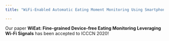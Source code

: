 ```yaml
---
title: "WiFi-Enabled Automatic Eating Moment Monitoring Using Smartphones"

---
```


Our paper **WiEat: Fine-grained Device-free Eating Monitoring Leveraging Wi-Fi Signals** has been accepted to ICCCN 2020!


